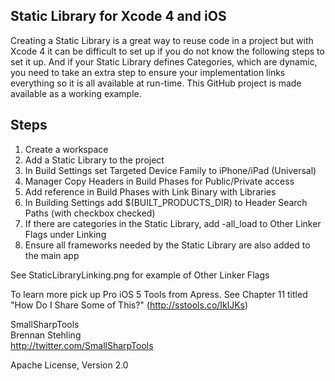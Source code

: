 Static Library for Xcode 4 and iOS
----------------------------------

Creating a Static Library is a great way to reuse code in a project but with Xcode 4 it can be 
difficult to set up if you do not know the following steps to set it up. And if your Static Library
defines Categories, which are dynamic, you need to take an extra step to ensure your implementation
links everything so it is all available at run-time. This GitHub project is made available as a 
working example.  

Steps
-----

1. Create a workspace
2. Add a Static Library to the project
3. In Build Settings set Targeted Device Family to iPhone/iPad (Universal)
4. Manager Copy Headers in Build Phases for Public/Private access
5. Add reference in Build Phases with Link Binary with Libraries
6. In Building Settings add $(BUILT_PRODUCTS_DIR) to Header Search Paths (with checkbox checked)
7. If there are categories in the Static Library, add -all_load to Other Linker Flags under Linking
8. Ensure all frameworks needed by the Static Library are also added to the main app

See StaticLibraryLinking.png for example of Other Linker Flags  

To learn more pick up Pro iOS 5 Tools from Apress. See Chapter 11 titled 
"How Do I Share Some of This?" (http://sstools.co/IklJKs)  

SmallSharpTools  
Brennan Stehling  
http://twitter.com/SmallSharpTools  

Apache License, Version 2.0  
